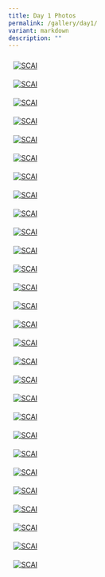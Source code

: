 ```yaml
---
title: Day 1 Photos
permalink: /gallery/day1/
variant: markdown
description: ""
---
```

<div class="row" style="padding: 0px 0px 0px 0px;">
	
<div class="col" style="padding: 10px 10px 10px 10px;"><a href="/images/Day%201/scai_day_1_01.jpeg"><img src="/images/Day%201/scai_day_1_01.jpeg" alt="SCAI"></a></div>	
	
<div class="col" style="padding: 10px 10px 10px 10px;"><a href="/images/Day%201/scai_day_1_02.jpeg"><img src="/images/Day%201/scai_day_1_02.jpeg" alt="SCAI"></a></div>	
	
<div class="col" style="padding: 10px 10px 10px 10px;"><a href="/images/Day%201/scai_day_1_03.jpeg"><img src="/images/Day%201/scai_day_1_03.jpeg" alt="SCAI"></a></div>	

</div>

<div class="row" style="padding: 0px 0px 0px 0px;">
	
<div class="col" style="padding: 10px 10px 10px 10px;"><a href="/images/Day%201/scai_day_1_04.jpeg"><img src="/images/Day%201/scai_day_1_04.jpeg" alt="SCAI"></a></div>	
	
<div class="col" style="padding: 10px 10px 10px 10px;"><a href="/images/Day%201/scai_day_1_05.jpeg"><img src="/images/Day%201/scai_day_1_05.jpeg" alt="SCAI"></a></div>	
	
<div class="col" style="padding: 10px 10px 10px 10px;"><a href="/images/Day%201/scai_day_1_06.jpeg"><img src="/images/Day%201/scai_day_1_06.jpeg" alt="SCAI"></a></div>	

</div>

<div class="row" style="padding: 0px 0px 0px 0px;">
	
<div class="col" style="padding: 10px 10px 10px 10px;"><a href="/images/Day%201/scai_day_1_07.jpeg"><img src="/images/Day%201/scai_day_1_07.jpeg" alt="SCAI"></a></div>	
	
<div class="col" style="padding: 10px 10px 10px 10px;"><a href="/images/Day%201/scai_day_1_08.jpeg"><img src="/images/Day%201/scai_day_1_08.jpeg" alt="SCAI"></a></div>	
	
<div class="col" style="padding: 10px 10px 10px 10px;"><a href="/images/Day%201/scai_day_1_09.jpeg"><img src="/images/Day%201/scai_day_1_09.jpeg" alt="SCAI"></a></div>	

</div>

<div class="row" style="padding: 0px 0px 0px 0px;">
	
<div class="col" style="padding: 10px 10px 10px 10px;"><a href="/images/Day%201/scai_day_1_10.jpeg"><img src="/images/Day%201/scai_day_1_10.jpeg" alt="SCAI"></a></div>	
	
<div class="col" style="padding: 10px 10px 10px 10px;"><a href="/images/Day%201/scai_day_1_11.jpeg"><img src="/images/Day%201/scai_day_1_11.jpeg" alt="SCAI"></a></div>	
	
<div class="col" style="padding: 10px 10px 10px 10px;"><a href="/images/Day%201/scai_day_1_12.jpeg"><img src="/images/Day%201/scai_day_1_12.jpeg" alt="SCAI"></a></div>	

</div>

<div class="row" style="padding: 0px 0px 0px 0px;">
	
<div class="col" style="padding: 10px 10px 10px 10px;"><a href="/images/Day%201/scai_day_1_13.jpeg"><img src="/images/Day%201/scai_day_1_13.jpeg" alt="SCAI"></a></div>	
	
<div class="col" style="padding: 10px 10px 10px 10px;"><a href="/images/Day%201/scai_day_1_14.jpeg"><img src="/images/Day%201/scai_day_1_14.jpeg" alt="SCAI"></a></div>	
	
<div class="col" style="padding: 10px 10px 10px 10px;"><a href="/images/Day%201/scai_day_1_15.jpeg"><img src="/images/Day%201/scai_day_1_15.jpeg" alt="SCAI"></a></div>	

</div>

<div class="row" style="padding: 0px 0px 0px 0px;">
	
<div class="col" style="padding: 10px 10px 10px 10px;"><a href="/images/Day%201/scai_day_1_16.jpeg"><img src="/images/Day%201/scai_day_1_16.jpeg" alt="SCAI"></a></div>	
	
<div class="col" style="padding: 10px 10px 10px 10px;"><a href="/images/Day%201/scai_day_1_17.jpeg"><img src="/images/Day%201/scai_day_1_17.jpeg" alt="SCAI"></a></div>	
	
<div class="col" style="padding: 10px 10px 10px 10px;"><a href="/images/Day%201/scai_day_1_18.jpeg"><img src="/images/Day%201/scai_day_1_18.jpeg" alt="SCAI"></a></div>	

</div>

<div class="row" style="padding: 0px 0px 0px 0px;">
	
<div class="col" style="padding: 10px 10px 10px 10px;"><a href="/images/Day%201/scai_day_1_19.jpeg"><img src="/images/Day%201/scai_day_1_19.jpeg" alt="SCAI"></a></div>	
	
<div class="col" style="padding: 10px 10px 10px 10px;"><a href="/images/Day%201/scai_day_1_20.jpeg"><img src="/images/Day%201/scai_day_1_20.jpeg" alt="SCAI"></a></div>	
	
<div class="col" style="padding: 10px 10px 10px 10px;"><a href="/images/Day%201/scai_day_1_21.jpeg"><img src="/images/Day%201/scai_day_1_21.jpeg" alt="SCAI"></a></div>	

</div>

<div class="row" style="padding: 0px 0px 0px 0px;">
	
<div class="col" style="padding: 10px 10px 10px 10px;"><a href="/images/Day%201/scai_day_1_22.jpeg"><img src="/images/Day%201/scai_day_1_22.jpeg" alt="SCAI"></a></div>	
	
<div class="col" style="padding: 10px 10px 10px 10px;"><a href="/images/Day%201/scai_day_1_23.jpeg"><img src="/images/Day%201/scai_day_1_23.jpeg" alt="SCAI"></a></div>	
	
<div class="col" style="padding: 10px 10px 10px 10px;"><a href="/images/Day%201/scai_day_1_24.jpeg"><img src="/images/Day%201/scai_day_1_24.jpeg" alt="SCAI"></a></div>	

</div>

<div class="row" style="padding: 0px 0px 0px 0px;">
	
<div class="col" style="padding: 10px 10px 10px 10px;"><a href="/images/Day%201/scai_day_1_25.jpeg"><img src="/images/Day%201/scai_day_1_25.jpeg" alt="SCAI"></a></div>	
	
<div class="col" style="padding: 10px 10px 10px 10px;"><a href="/images/Day%201/scai_day_1_26.jpeg"><img src="/images/Day%201/scai_day_1_26.jpeg" alt="SCAI"></a></div>	
	
<div class="col" style="padding: 10px 10px 10px 10px;"><a href="/images/Day%201/scai_day_1_27.jpeg"><img src="/images/Day%201/scai_day_1_27.jpeg" alt="SCAI"></a></div>	

</div>

<div class="row" style="padding: 0px 0px 0px 0px;">
	
<div class="col" style="padding: 10px 10px 10px 10px;"><a href="/images/Day%201/scai_day_1_28.jpeg"><img src="/images/Day%201/scai_day_1_28.jpeg" alt="SCAI"></a></div>	
	
<div class="col" style="padding: 10px 10px 10px 10px;"></div>	
	
<div class="col" style="padding: 10px 10px 10px 10px;"></div>		

</div>